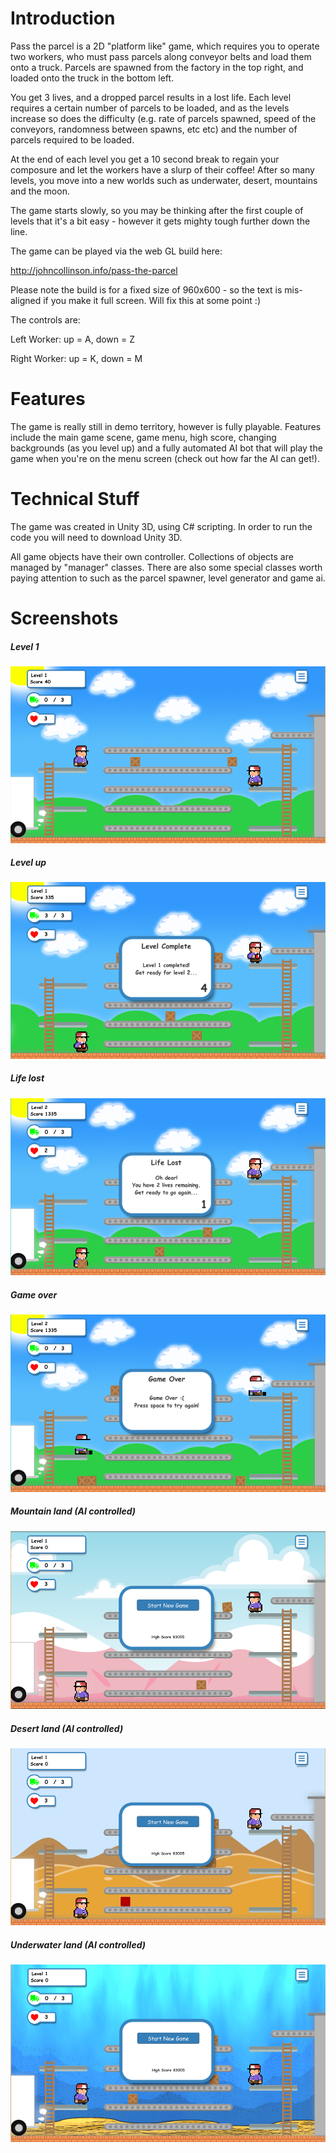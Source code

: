 # Introduction
Pass the parcel is a 2D "platform like" game, which requires you to operate two workers, who must pass parcels along conveyor belts and load them onto a truck. Parcels are spawned from the factory in the top right, and loaded onto the truck in the bottom left. 

You get 3 lives, and a dropped parcel results in a lost life. Each level requires a certain number of parcels to be loaded, and as the levels increase so does the difficulty (e.g. rate of parcels spawned, speed of the conveyors, randomness between spawns, etc etc) and the number of parcels required to be loaded. 

At the end of each level you get a 10 second break to regain your composure and let the workers have a slurp of their coffee! After so many levels, you move into a new worlds such as underwater, desert, mountains and the moon.

The game starts slowly, so you may be thinking after the first couple of levels that it's a bit easy - however it gets mighty tough further down the line.

The game can be played via the web GL build here:

http://johncollinson.info/pass-the-parcel

Please note the build is for a fixed size of 960x600 - so the text is mis-aligned if you make it full screen. Will fix this at some point :)

The controls are:

Left Worker: up = A, down = Z

Right Worker: up = K, down = M

# Features

The game is really still in demo territory, however is fully playable. Features include the main game scene, game menu, high score, changing backgrounds (as you level up) and a fully automated AI bot that will play the game when you're on the menu screen (check out how far the AI can get!).

# Technical Stuff
The game was created in Unity 3D, using C# scripting. In order to run the code you will need to download Unity 3D.

All game objects have their own controller. Collections of objects are managed by "manager" classes. There are also some special classes worth paying attention to such as the parcel spawner, level generator and game ai.

# Screenshots

##### Level 1
![level-one](https://raw.githubusercontent.com/johncollinson2001/pass-the-parcel/master/design/pic4.png)

##### Level up
![level-up](https://raw.githubusercontent.com/johncollinson2001/pass-the-parcel/master/design/pic5.png)

##### Life lost
![life-lost](https://raw.githubusercontent.com/johncollinson2001/pass-the-parcel/master/design/pic6.png)

##### Game over
![game-over](https://raw.githubusercontent.com/johncollinson2001/pass-the-parcel/master/design/pic7.png)

##### Mountain land (AI controlled)
![mountain-land](https://raw.githubusercontent.com/johncollinson2001/pass-the-parcel/master/design/pic1.png)

##### Desert land (AI controlled)
![desert-land](https://raw.githubusercontent.com/johncollinson2001/pass-the-parcel/master/design/pic2.png)

##### Underwater land (AI controlled)
![desert-land](https://raw.githubusercontent.com/johncollinson2001/pass-the-parcel/master/design/pic3.png)